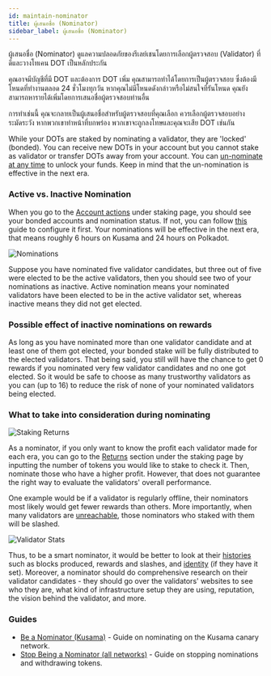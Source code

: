```yaml
---
id: maintain-nominator
title: ผู้เสนอชื่อ (Nominator)
sidebar_label: ผู้เสนอชื่อ (Nominator)
---
```


ผู้เสนอชื่อ (Nominator) ดูแลความปลอดภัยของรีเลย์เชนโดยการเลือกผู้ตรวจสอบ (Validator) ที่ดีและวางโทเคน DOT เป็นหลักประกัน

คุณอาจมีบัญชีที่มี DOT และต้องการ DOT เพิ่ม คุณสามารถทำได้โดยการเป็นผู้ตรวจสอบ ซึ่งต้องมีโหนดที่ทำงานตลอด 24 ชั่วโมงทุกวัน หากคุณไม่มีโหนดดังกล่าวหรือไม่สนใจที่รันโหนด คุณยังสามารถหารายได้เพิ่มโดยการเสนอชื่อผู้ตรวจสอบท่านอื่น

การทำเช่นนี้ คุณจะกลายเป็นผู้เสนอชื่อสำหรับผู้ตรวจสอบที่คุณเลือก ควรเลือกผู้ตรวจสอบอย่างระมัดระวัง หากพวกเขาทำหน้าที่บกพร่อง พวกเขาจะถูกลงโทษและคุณจะเสีย DOT เช่นกัน

While your DOTs are staked by nominating a validator, they are 'locked' (bonded). You can receive new DOTs in your account but you cannot stake as validator or transfer DOTs away from your account. You can [un-nominate at any time](maintain-guides-how-to-unbond) to unlock your funds. Keep in mind that the un-nomination is effective in the next era.

### Active vs. Inactive Nomination

When you go to the [Account actions](https://polkadot.js.org/apps/#/staking/actions) under staking page, you should see your bonded accounts and nomination status. If not, you can follow [this](maintain-guides-how-to-nominate-kusama) guide to configure it first. Your nominations will be effective in the next era, that means roughly 6 hours on Kusama and 24 hours on Polkadot.

![Nominations](/img/staking/polkadotjs-staking-account-actions.jpg)

Suppose you have nominated five validator candidates, but three out of five were elected to be the active validators, then you should see two of your nominations as inactive. Active nomination means your nominated validators have been elected to be in the active validator set, whereas inactive means they did not get elected.

### Possible effect of inactive nominations on rewards

As long as you have nominated more than one validator candidate and at least one of them got elected, your bonded stake will be fully distributed to the elected validators. That being said, you still will have the chance to get 0 rewards if you nominated very few validator candidates and no one got elected. So it would be safe to choose as many trustworthy validators as you can (up to 16) to reduce the risk of none of your nominated validators being elected.

### What to take into consideration during nominating

![Staking Returns](/img/staking/polkadotjs-staking-returns.jpg)

As a nominator, if you only want to know the profit each validator made for each era, you can go to the [Returns](https://polkadot.js.org/apps/#/staking/returns) section under the staking page by inputting the number of tokens you would like to stake to check it. Then, nominate those who have a higher profit. However, that does not guarantee the right way to evaluate the validators' overall performance.

One example would be if a validator is regularly offline, their nominators most likely would get fewer rewards than others. More importantly, when many validators are [unreachable](learn-staking#unresponsiveness), those nominators who staked with them will be slashed.

![Validator Stats](/img/staking/polkadotjs-staking-validator-stats.jpg)

Thus, to be a smart nominator, it would be better to look at their [histories](https://polkadot.js.org/apps/#/staking/query/CmD9vaMYoiKe7HiFnfkftwvhKbxN9bhyjcDrfFRGbifJEG8) such as blocks produced, rewards and slashes, and [identity](learn-identity) (if they have it set). Moreover, a nominator should do comprehensive research on their validator candidates - they should go over the validators' websites to see who they are, what kind of infrastructure setup they are using, reputation, the vision behind the validator, and more.


### Guides

- [Be a Nominator (Kusama)](maintain-guides-how-to-nominate-kusama) - Guide on nominating on the Kusama canary network.
- [Stop Being a Nominator (all networks)](maintain-guides-how-to-unbond) - Guide on stopping nominations and withdrawing tokens.
